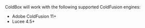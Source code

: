 ColdBox will work with the following supported ColdFusion engines:

* Adobe ColdFusion 11+
* Lucee 4.5+

